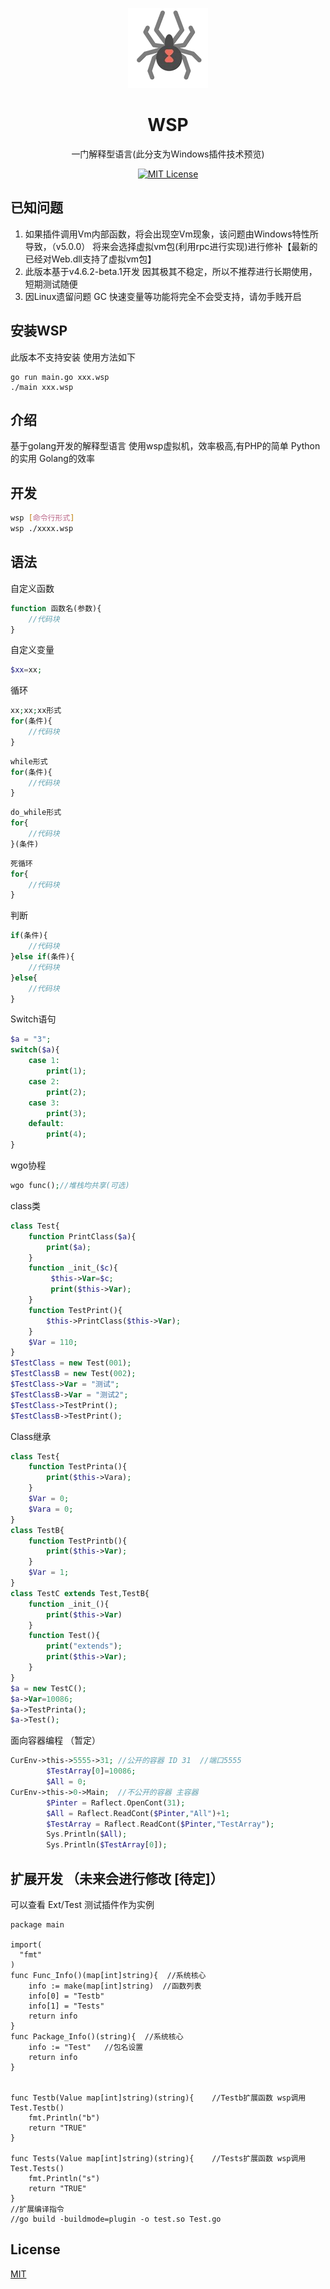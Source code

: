 <p align="center"><img src="./logo.png"
         alt="Logo" width="128" height="128" style="max-width: 100%;"></p>
<h1 align="center">WSP</h1>
<p align="center">一门解释型语言(此分支为Windows插件技术预览)</p>
<p align="center">
    <a href="https://github.com/Linkangyis/Wsp_language/blob/LICENSE">
        <img src="https://img.shields.io/github/license/Ice-Hazymoon/MikuTools.svg" alt="MIT License" />
    </a>
</p>

## 已知问题
1. 如果插件调用Vm内部函数，将会出现空Vm现象，该问题由Windows特性所导致，（v5.0.0） 将来会选择虚拟vm包(利用rpc进行实现)进行修补【最新的已经对Web.dll支持了虚拟vm包】
2. 此版本基于v4.6.2-beta.1开发 因其极其不稳定，所以不推荐进行长期使用，短期测试随便
3. 因Linux遗留问题 GC 快速变量等功能将完全不会受支持，请勿手贱开启

## 安装WSP
此版本不支持安装 使用方法如下
```shell
go run main.go xxx.wsp
./main xxx.wsp
```
## 介绍

基于golang开发的解释型语言 使用wsp虚拟机，效率极高,有PHP的简单 Python的实用 Golang的效率

## 开发

```bash
wsp [命令行形式]
wsp ./xxxx.wsp
```

## 语法
自定义函数
```php
function 函数名(参数){
    //代码块
}
```
自定义变量
```php
$xx=xx;
```
循环
```php
xx;xx;xx形式
for(条件){
    //代码块
}
```
```php
while形式
for(条件){
    //代码块
}
```
```php
do_while形式
for{
    //代码块
}(条件)
```
```php
死循环
for{
    //代码块
}
```
判断
```php
if(条件){
    //代码块
}else if(条件){
    //代码块
}else{
    //代码块
}
```
Switch语句
```php
$a = "3";
switch($a){
    case 1:
        print(1);
    case 2:
        print(2);
    case 3:
        print(3);
    default:
        print(4);
}
```
wgo协程
```php
wgo func();//堆栈均共享(可选)
```
class类
```php
class Test{
    function PrintClass($a){
        print($a);
    }
    function _init_($c){
         $this->Var=$c;
         print($this->Var);
    }
    function TestPrint(){
        $this->PrintClass($this->Var);
    }
    $Var = 110;
}
$TestClass = new Test(001);
$TestClassB = new Test(002);
$TestClass->Var = "测试";
$TestClassB->Var = "测试2";
$TestClass->TestPrint();
$TestClassB->TestPrint();
```
Class继承
```php
class Test{
    function TestPrinta(){
        print($this->Vara);
    }
    $Var = 0;
    $Vara = 0;
}
class TestB{
    function TestPrintb(){
        print($this->Var);
    }
    $Var = 1;
}
class TestC extends Test,TestB{
    function _init_(){
        print($this->Var)
    }
    function Test(){
        print("extends");
        print($this->Var);
    }
}
$a = new TestC();
$a->Var=10086;
$a->TestPrinta();
$a->Test();
```
面向容器编程 （暂定）
```php
CurEnv->this->5555->31; //公开的容器 ID 31  //端口5555
        $TestArray[0]=10086;
        $All = 0;
CurEnv->this->0->Main;  //不公开的容器 主容器  
        $Pinter = Raflect.OpenCont(31);
        $All = Raflect.ReadCont($Pinter,"All")+1;
        $TestArray = Raflect.ReadCont($Pinter,"TestArray");
        Sys.Println($All);
        Sys.Println($TestArray[0]);
```
## 扩展开发 （未来会进行修改 [待定]）
可以查看 Ext/Test 测试插件作为实例
```golang
package main

import(
  "fmt"
)
func Func_Info()(map[int]string){  //系统核心
    info := make(map[int]string)  //函数列表
    info[0] = "Testb"
    info[1] = "Tests"
    return info
}
func Package_Info()(string){  //系统核心
    info := "Test"   //包名设置
    return info
}


func Testb(Value map[int]string)(string){    //Testb扩展函数 wsp调用 Test.Testb()
    fmt.Println("b")
    return "TRUE"
}

func Tests(Value map[int]string)(string){    //Tests扩展函数 wsp调用 Test.Tests()
    fmt.Println("s")
    return "TRUE"
}
//扩展编译指令
//go build -buildmode=plugin -o test.so Test.go
```
## License

[MIT](https://github.com/Linkangyis/Wsp_language/blob/LICENSE)
